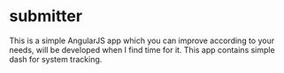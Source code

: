 # submitter
 This is a simple AngularJS app which you can improve according to your needs, will be developed when I find time for it.
 This app contains simple dash for system tracking.


